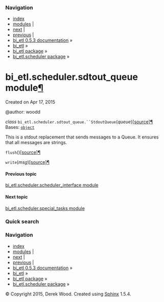 ### Navigation

-   [index](genindex.md "General Index")
-   [modules](py-modindex.md "Python Module Index") |
-   [next](bi_etl.scheduler.special_tasks.md "bi_etl.scheduler.special_tasks module") |
-   [previous](bi_etl.scheduler.scheduler_interface.md "bi_etl.scheduler.scheduler_interface module") |
-   [bi\_etl 0.5.3 documentation](index.md) »
-   [bi\_etl](modules.md) »
-   [bi\_etl package](bi_etl.md) »
-   [bi\_etl.scheduler package](bi_etl.scheduler.md) »

<span id="bi-etl-scheduler-sdtout-queue-module"></span>
bi\_etl.scheduler.sdtout\_queue module<a href="#module-bi_etl.scheduler.sdtout_queue" class="headerlink" title="Permalink to this headline">¶</a>
=================================================================================================================================================

Created on Apr 17, 2015

@author: woodd

 *class* `bi_etl.scheduler.sdtout_queue.``StdoutQueue`<span class="sig-paren">(</span>*queue*<span class="sig-paren">)</span><a href="_modules/bi_etl/scheduler/sdtout_queue.md#StdoutQueue" class="reference internal"><span class="viewcode-link">[source]</span></a><a href="#bi_etl.scheduler.sdtout_queue.StdoutQueue" class="headerlink" title="Permalink to this definition">¶</a>  
Bases: <a href="https://docs.python.org/2/library/functions.md#object" class="reference external" title="(in Python v2.7)"><code class="xref py py-class docutils literal">object</code></a>

This is a stdout replacement that sends messages to a Queue. It ensures that all messages are strings.

 `flush`<span class="sig-paren">(</span><span class="sig-paren">)</span><a href="_modules/bi_etl/scheduler/sdtout_queue.md#StdoutQueue.flush" class="reference internal"><span class="viewcode-link">[source]</span></a><a href="#bi_etl.scheduler.sdtout_queue.StdoutQueue.flush" class="headerlink" title="Permalink to this definition">¶</a>  

 `write`<span class="sig-paren">(</span>*msg*<span class="sig-paren">)</span><a href="_modules/bi_etl/scheduler/sdtout_queue.md#StdoutQueue.write" class="reference internal"><span class="viewcode-link">[source]</span></a><a href="#bi_etl.scheduler.sdtout_queue.StdoutQueue.write" class="headerlink" title="Permalink to this definition">¶</a>  

#### Previous topic

[bi\_etl.scheduler.scheduler\_interface module](bi_etl.scheduler.scheduler_interface.md "previous chapter")

#### Next topic

[bi\_etl.scheduler.special\_tasks module](bi_etl.scheduler.special_tasks.md "next chapter")

### Quick search

### Navigation

-   [index](genindex.md "General Index")
-   [modules](py-modindex.md "Python Module Index") |
-   [next](bi_etl.scheduler.special_tasks.md "bi_etl.scheduler.special_tasks module") |
-   [previous](bi_etl.scheduler.scheduler_interface.md "bi_etl.scheduler.scheduler_interface module") |
-   [bi\_etl 0.5.3 documentation](index.md) »
-   [bi\_etl](modules.md) »
-   [bi\_etl package](bi_etl.md) »
-   [bi\_etl.scheduler package](bi_etl.scheduler.md) »

© Copyright 2015, Derek Wood. Created using [Sphinx](http://sphinx-doc.org/) 1.5.4.

